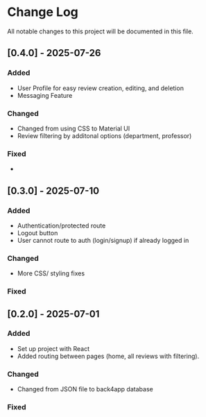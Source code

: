 # Change Log
All notable changes to this project will be documented in this file.

## [0.4.0] - 2025-07-26
### Added
- User Profile for easy review creation, editing, and deletion
- Messaging Feature

### Changed
- Changed from using CSS to Material UI
- Review filtering by additonal options (department, professor)

### Fixed
- 
 
## [0.3.0] - 2025-07-10
### Added
- Authentication/protected route 
- Logout button 
- User cannot route to auth (login/signup) if already logged in

### Changed
- More CSS/ styling fixes 
### Fixed

## [0.2.0] - 2025-07-01
### Added
- Set up project with React
- Added routing between pages (home, all reviews with filtering).
### Changed
- Changed from JSON file to back4app database
### Fixed
